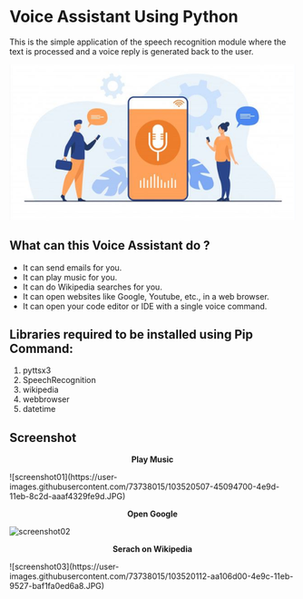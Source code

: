 # Voice Assistant Using Python

This is the simple application of the speech recognition module where the text is processed and a voice reply is generated back to the user.

<img src="https://github.com/Govind155/Voice-Assistant-using-python/blob/main/logo.JPG">

## What can this Voice Assistant do ?

- It can send emails for you.   
- It can play music for you.   
- It can do Wikipedia searches for you.   
- It can open websites like Google, Youtube, etc., in a web browser.   
- It can open your code editor or IDE with a single voice command.

## Libraries required to be installed using Pip Command:
1. pyttsx3  
2. SpeechRecognition
3. wikipedia    
4. webbrowser
5. datetime

## Screenshot

<p align="center"><b>Play Music</b></p>
![screenshot01](https://user-images.githubusercontent.com/73738015/103520507-45094700-4e9d-11eb-8c2d-aaaf4329fe9d.JPG)

<p align="center"><b>Open Google</b></p>

![screenshot02](https://user-images.githubusercontent.com/73738015/103520517-48043780-4e9d-11eb-8ef5-a3ecb58720b2.JPG)

<p align="center"><b>Serach on Wikipedia</b></p>
![screenshot03](https://user-images.githubusercontent.com/73738015/103520112-aa106d00-4e9c-11eb-9527-baf1fa0ed6a8.JPG)






